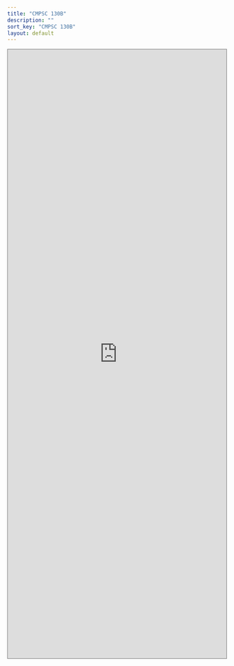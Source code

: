 ```yaml
---
title: "CMPSC 130B"
description: ""
sort_key: "CMPSC 130B"
layout: default
---
```


<style>
     iframe { width: 100%; height: 1400px; }
</style>

<iframe src="https://calendar.google.com/calendar/embed?height=600&wkst=1&bgcolor=%23ffffff&ctz=America%2FLos_Angeles&mode=WEEK&src=Y181YTMxNWI2MTEyNGFkYWFlMDUyODYzNmRiMDFiMmM3MDEwYjQ5YWYxM2RhOWUyYjdhYzJlZjZmNTAxMmE0OWE2QGdyb3VwLmNhbGVuZGFyLmdvb2dsZS5jb20&color=%23F6BF26" style="border:solid 1px #777" width="800" height="600" frameborder="0" scrolling="no"></iframe>